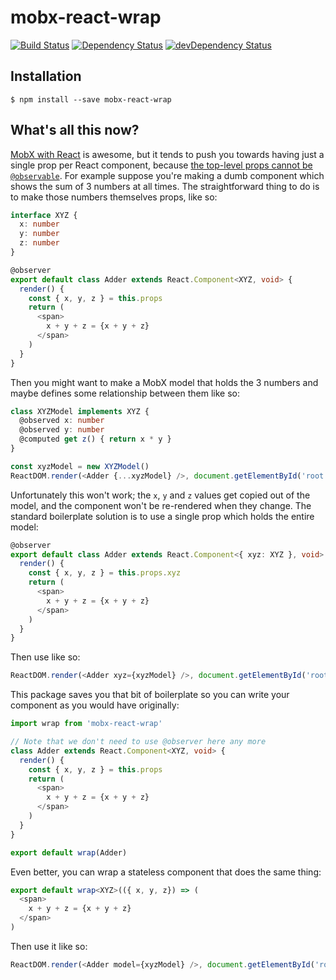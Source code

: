 # mobx-react-wrap

[![Build Status](https://img.shields.io/travis/pelotom/mobx-react-wrap/master.svg)](https://travis-ci.org/pelotom/mobx-react-wrap)
[![Dependency Status](https://img.shields.io/david/pelotom/mobx-react-wrap.svg)](https://david-dm.org/pelotom/mobx-react-wrap)
[![devDependency Status](https://img.shields.io/david/dev/pelotom/mobx-react-wrap.svg)](https://david-dm.org/pelotom/mobx-react-wrap?type=dev)

## Installation
```
$ npm install --save mobx-react-wrap
```

## What's all this now?

[MobX with React](https://github.com/mobxjs/mobx-react) is awesome, but it tends to push you towards having just a single prop per React component, because [the top-level props cannot be `@observable`](https://github.com/mobxjs/mobx-react/issues/124). For example suppose you're making a dumb component which shows the sum of 3 numbers at all times. The straightforward thing to do is to make those numbers themselves props, like so:

```ts
interface XYZ {
  x: number
  y: number
  z: number
}

@observer
export default class Adder extends React.Component<XYZ, void> {
  render() {
    const { x, y, z } = this.props
    return (
      <span>
        x + y + z = {x + y + z}
      </span>
    )
  }
}
```

Then you might want to make a MobX model that holds the 3 numbers and maybe defines some relationship between them like so:

```ts
class XYZModel implements XYZ {
  @observed x: number
  @observed y: number
  @computed get z() { return x * y }
}

const xyzModel = new XYZModel()
ReactDOM.render(<Adder {...xyzModel} />, document.getElementById('root'))
```

Unfortunately this won't work; the `x`, `y` and `z` values get copied out of the model, and the component won't be re-rendered when they change. The standard boilerplate solution is to use a single prop which holds the entire model:

```ts
@observer
export default class Adder extends React.Component<{ xyz: XYZ }, void> {
  render() {
    const { x, y, z } = this.props.xyz
    return (
      <span>
        x + y + z = {x + y + z}
      </span>
    )
  }
}
```

Then use like so:

```ts
ReactDOM.render(<Adder xyz={xyzModel} />, document.getElementById('root'))
```

This package saves you that bit of boilerplate so you can write your component as you would have originally:

```ts
import wrap from 'mobx-react-wrap'

// Note that we don't need to use @observer here any more
class Adder extends React.Component<XYZ, void> {
  render() {
    const { x, y, z } = this.props
    return (
      <span>
        x + y + z = {x + y + z}
      </span>
    )
  }
}

export default wrap(Adder)
```

Even better, you can wrap a stateless component that does the same thing:

```ts
export default wrap<XYZ>(({ x, y, z}) => (
  <span>
    x + y + z = {x + y + z}
  </span>
)
```

Then use it like so:

```ts
ReactDOM.render(<Adder model={xyzModel} />, document.getElementById('root'))
```
